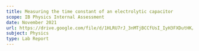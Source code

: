 ```yaml
---
title: Measuring the time constant of an electrolytic capacitor
scope: IB Physics Internal Assessment
date: November 2021
url: https://drive.google.com/file/d/1HLRU7rJ_3nMTjBCCfUsI_IyH3FXDutHK/view?usp=sharing
subject: Physics
type: Lab Report
---
```

